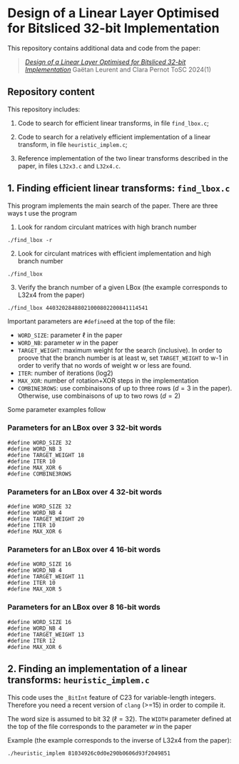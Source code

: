 # Design of a Linear Layer Optimised for Bitsliced 32-bit Implementation

This repository contains additional data and code from the paper:

> [*Design of a Linear Layer Optimised for Bitsliced 32-bit Implementation*](https://tosc.iacr.org/index.php/ToSC/article/view/11412)
> Gaëtan Leurent and Clara Pernot
> ToSC 2024(1)



## Repository content

This repository includes:

1. Code to search for efficient linear transforms, in file
   `find_lbox.c`;
   
2. Code to search for a relatively efficient implementation of a linear
   transform, in file `heuristic_implem.c`;

3. Reference implementation of the two linear transforms described in
   the paper, in files `L32x3.c` and `L32x4.c`.

## 1. Finding efficient linear transforms: `find_lbox.c`

This program implements the main search of the paper.
There are three ways t use the program

1. Look for random circulant matrices with high branch number
```
./find_lbox -r
```

2. Look for circulant matrices with efficient implementation and high branch number
```
./find_lbox
```

3. Verify the branch number of a given LBox (the example corresponds to L32x4 from the paper)
```
./find_lbox 44032028488021000802200841114541
```


Important parameters are `#define`ed at the top of the file:

- `WORD_SIZE`: parameter $\ell$ in the paper
- `WORD_NB`: parameter $w$ in the paper
- `TARGET_WEIGHT`: maximum weight for the search (inclusive).  In order to proove that the branch number is at least w, set `TARGET_WEIGHT` to w-1 in order to verify that no words of weight w or less are found.
- `ITER`: number of iterations (log2)
- `MAX_XOR`: number of rotation+XOR steps in the implementation
- `COMBINE3ROWS`: use combinaisons of up to three rows ($d=3$ in the paper). Otherwise, use combinaisons of up to two rows ($d=2$)

Some parameter examples follow

### Parameters for an LBox over 3 32-bit words

```
#define WORD_SIZE 32
#define WORD_NB 3
#define TARGET_WEIGHT 18
#define ITER 10
#define MAX_XOR 6
#define COMBINE3ROWS
```

### Parameters for an LBox over 4 32-bit words

```
#define WORD_SIZE 32
#define WORD_NB 4
#define TARGET_WEIGHT 20
#define ITER 10
#define MAX_XOR 6
```

### Parameters for an LBox over 4 16-bit words

```
#define WORD_SIZE 16
#define WORD_NB 4
#define TARGET_WEIGHT 11
#define ITER 10
#define MAX_XOR 5
```

### Parameters for an LBox over 8 16-bit words

```
#define WORD_SIZE 16
#define WORD_NB 4
#define TARGET_WEIGHT 13
#define ITER 12
#define MAX_XOR 6
```


## 2. Finding an implementation of a linear transforms: `heuristic_implem.c`

This code uses the `_BitInt` feature of C23 for variable-length
integers.  Therefore you need a recent version of `clang` (>=15) in
order to compile it.

The word size is assumed to bit 32 ($\ell = 32$).
The `WIDTH` parameter defined at the top of the file corresponds to the parameter $w$ in the paper

Example (the example corresponds to the inverse of L32x4 from the paper):

```
./heuristic_implem 81034926c0d0e290b0606d93f2049851
```
